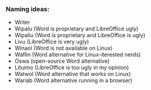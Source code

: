 
### Naming ideas:

- Writer
- Wipalu (Word is proprietary and LibreOffice ugly)
- Wipaliu (Word is proprietary and LibreOffice is ugly)
- Livu (LibreOffice is very ugly)
- Winaol (Word is not available on Linux)
- Waflin (Word alternative for Linux-iterested nerds)
- Oswa (open-source Word alternative)
- Lituimo (LibreOffice is too ugly in my opinion)
- Watwol (Word alternative that works on Linux)
- Wariab (Word alternative running in a browser)

